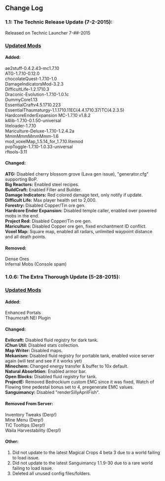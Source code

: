 ## Change Log

### 1.1: The Technic Release Update (7-2-2015):
Released on Technic Launcher 7-##-2015

### [Updated Mods](Updated-Mods/1.1.md)

#### Added:
ae2stuff-0.4.2.43-mc1.7.10<br>
ATG-1.7.10-0.12.0<br>
chocolateQuest-1.7.10-1.0<br>
DamageIndicatorsMod-3.2.3<br>
DifficultLife-1.2.1710.3<br>
Draconic-Evolution-1.7.10-1.0.1c<br>
DummyCore1.13<br>
EssentialCraftv4.5.1710.223<br>
EssentialThaumaturgy-1.1.1710.11EC(4.4.1710.37)TC(4.2.3.5)<br>
HardcoreEnderExpansion  MC-1.7.10  v1.8.2<br>
k4lib-1.7.10-0.1.50-universal<br>
liteloader-1.7.10<br>
Mariculture-Deluxe-1.7.10-1.2.4.2a<br>
MmmMmmMmmMmm-1.6<br>
mod_voxelMap_1.5.14_for_1.7.10.litemod<br>
pvpToggle-1.7.10-1.0.33-universal<br>
rftools-3.11

#### Changed:
**ATG:** Disabled cherry blossom grove (Lava gen issue), "generator.cfg" supporting BoP.<br>
**Big Reactors:** Enabled steel recipes.<br>
**BuildCraft:** Enabled Filler and Builder.<br>
**Damage Indicators:** Red colored damage text, only notify if update.<br>
**Difficult Life:** Max player health set to 2,000.<br>
**Forestry:** Disabled Copper/Tin ore gen.<br>
**Hardcore Ender Expansion:** Disabled temple caller, enabled over powered mobs in the end.<br>
**Project Red:** Disabled Copper/Tin ore gen.<br>
**Mariculture:** Disabled Copper ore gen, fixed enchantment ID conflict.<br>
**Voxel Map:** Square map, enabled all radars, unlimited waypoint distance and all death points.

#### Removed:
Dense Ores<br>
Infernal Mobs (Console spam)

### 1.0.6: The Extra Thorough Update (5-28-2015):

### [Updated Mods](Updated-Mods/1.0.6.md)

#### Added:
Enhanced Portals<br>
Thaumcraft NEI Plugin

#### Changed:
**Evilcraft:** Disabled fluid registry for dark tank.<br>
**iChun Util:** Disabled stats collection.<br>
**Map Writer:** Disabled maps.<br>
**Mekanism:** Disabled fluid registry for portable tank, enabled voice server again (will test and see if it works yet)<br>
**Minechem:** Changed energy transfer & buffer to 10x default.<br>
**Natural Absorbtion:** Enabled armor bar.<br>
**Open Blocks:** Disabled fluid registry for tank.<br>
**ProjectE:** Removed Bedrockium custom EMC since it was fixed, Watch of Flowing time pedestal bonus set to 4, pregenerate EMC values.
**Sanguimancy:** Disabled "renderSillyAprilFish".<br>

#### Removed From Server:
Inventory Tweaks (Derp!)<br>
Mine Menu (Derp!)<br>
TiC Tooltips (Derp!)<br>
Waila Harvestability (Derp!)

#### Other:
1. Did not update to the latest Magical Crops 4 beta 3 due to a world failing to load issue.
2. Did not update to the latest Sanguimancy 1.1.9-30 due to a rare world failing to load issue.
3. Deleted all unused config files/folders.
